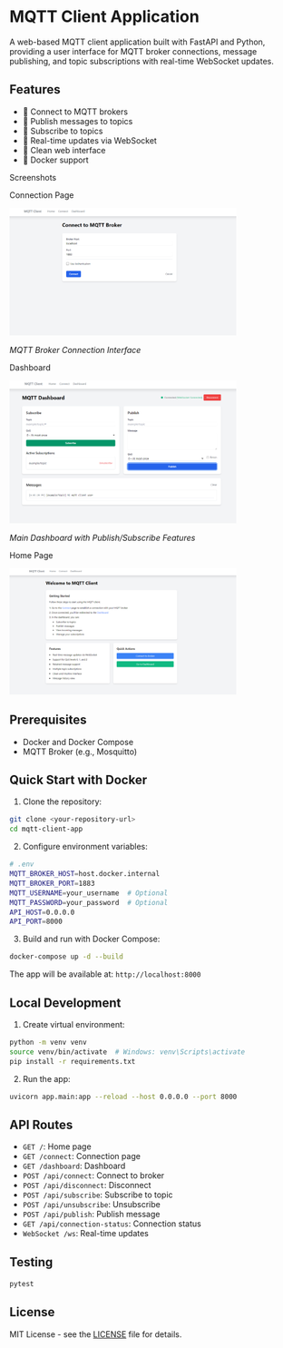 # MQTT Client Application

A web-based MQTT client application built with FastAPI and Python, providing a user interface for MQTT broker connections, message publishing, and topic subscriptions with real-time WebSocket updates.

## Features

- 🔌 Connect to MQTT brokers
- 📝 Publish messages to topics
- 📩 Subscribe to topics
- 🔄 Real-time updates via WebSocket
- 🎨 Clean web interface
- 🐳 Docker support

Screenshots

Connection Page

<img src="./images/connect.png" alt="Connection Page" width="400"/>

*MQTT Broker Connection Interface*

Dashboard

<img src="./images/dashboard.png" alt="Dashboard" width="400"/>

*Main Dashboard with Publish/Subscribe Features*

Home Page

<img src="./images/home.png" alt="Message History" width="400"/>

## Prerequisites

- Docker and Docker Compose
- MQTT Broker (e.g., Mosquitto)

## Quick Start with Docker

1. Clone the repository:
```bash
git clone <your-repository-url>
cd mqtt-client-app
```

2. Configure environment variables:
```bash
# .env
MQTT_BROKER_HOST=host.docker.internal
MQTT_BROKER_PORT=1883
MQTT_USERNAME=your_username  # Optional
MQTT_PASSWORD=your_password  # Optional
API_HOST=0.0.0.0
API_PORT=8000
```

3. Build and run with Docker Compose:
```bash
docker-compose up -d --build
```

The app will be available at: `http://localhost:8000`

## Local Development

1. Create virtual environment:
```bash
python -m venv venv
source venv/bin/activate  # Windows: venv\Scripts\activate
pip install -r requirements.txt
```

2. Run the app:
```bash
uvicorn app.main:app --reload --host 0.0.0.0 --port 8000
```

## API Routes

- `GET /`: Home page
- `GET /connect`: Connection page
- `GET /dashboard`: Dashboard
- `POST /api/connect`: Connect to broker
- `POST /api/disconnect`: Disconnect
- `POST /api/subscribe`: Subscribe to topic
- `POST /api/unsubscribe`: Unsubscribe
- `POST /api/publish`: Publish message
- `GET /api/connection-status`: Connection status
- `WebSocket /ws`: Real-time updates

## Testing

```bash
pytest
```

## License

MIT License - see the [LICENSE](LICENSE) file for details.